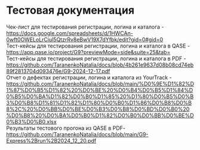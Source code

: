 # Тестовая документация
Чек-лист для тестирования регистрации, логина и каталога - https://docs.google.com/spreadsheets/d/1HWCAn-0wft0OWELoLrCiul5QtzrRv8eBwV19X7dYfbk/edit?gid=0#gid=0  
Тест-кейсы для тестирования регистрации, логина и каталога в QASE - https://app.qase.io/project/G9?previewMode=side&suite=25&tab=  
Тест-кейсы для тестирования регистрации, логина и каталога в PDF -https://github.com/TaranenkoNatalia/docs/blob/4b261e9637d08b08cd74eb89f2813704d093476e/G9-2024-12-17.pdf  
Отчет о дефектах регистрации, логина и каталога из YourTrack - 
https://github.com/TaranenkoNatalia/docs/blob/main/%D0%9E%D1%82%D1%87%D0%B5%D1%82%20%D0%BE%20%D0%B4%D0%B5%D1%84%D0%B5%D0%BA%D1%82%D0%B0%D1%85%20%D1%80%D0%B5%D0%B3%D0%B8%D1%81%D1%82%D1%80%D0%B0%D1%86%D0%B8%D0%B8%2C%20%D0%BB%D0%BE%D0%B3%D0%B8%D0%BD%D0%B0%20%D0%B8%20%D0%BA%D0%B0%D1%82%D0%B0%D0%BB%D0%BE%D0%B3%D0%B0.xlsx  
Результаты тестового прогона из QASE в PDF- https://github.com/TaranenkoNatalia/docs/blob/main/G9-Express%2Brun%2B2024_12_20.pdf
